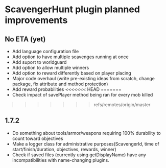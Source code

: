 # ScavengerHunt plugin planned improvements

## No ETA (yet)
* Add language configuration file
* Add option to have multiple scavenges running at once
* Add suport to worldguard
* Add option to allow multiple winners
* Add option to reward differently based on player placing
* Major code overhaul (write pre-existing ideas from scratch, change package, fix attribute and method protection)
* Add reward probabilities
<<<<<<< HEAD
=======
* Check impact of savePlayer method being ran for every mob killed
>>>>>>> refs/remotes/origin/master

## 1.7.2
* Do something about tools/armor/weapons requiring 100% durability to count toward objectives
* Make a logger class for administrative purposes(ScavengerId, time of start/finish/duration, objectives, rewards, winner)
* Check if saved files (currently using getDisplayName) have any incompatibilities with name-changing plugins.
